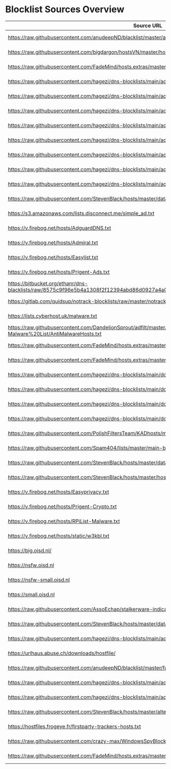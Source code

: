 # Blocklist Sources Overview

| Source URL | Last Updated | Category | Entries | Size | License | File Path | Status |
|------------|--------------|----------|---------|------|---------|-----------|--------|
| https://raw.githubusercontent.com/anudeepND/blacklist/master/adservers.txt | 2025-06-27T16:38:15Z | ads | 42348 | 2.7 MB | Unknown | N/A | Skipped |
| https://raw.githubusercontent.com/bigdargon/hostsVN/master/hosts | 2025-06-27 | ads | 18788 | 1.0 MB | MIT License (https://github.com/bigdargon/hostsVN/blob/master/LICENSE) | ads/ads_bigdargon.rpz | OK |
| https://raw.githubusercontent.com/FadeMind/hosts.extras/master/UncheckyAds/hosts | 2025-06-27T16:38:16Z | ads | 9 | 1.2 KB | MIT License (https://github.com/FadeMind/hosts.extras/blob/master/LICENSE) | ads/ads_fademind_uncheckyads.rpz | Skipped |
| https://raw.githubusercontent.com/hagezi/dns-blocklists/main/adblock/anti.piracy.txt | 2025-06-27T16:38:16Z | ads | 10055 | 478.9 KB | GNU GPL v3.0 (https://github.com/hagezi/dns-blocklists/blob/main/LICENSE) | ads/ads_hagezi_anti.piracy.rpz | Skipped |
| https://raw.githubusercontent.com/hagezi/dns-blocklists/main/adblock/blocklist-referral-native.txt | 2025-06-27T16:38:16Z | ads | 1714 | 94.7 KB | GNU GPL v3.0 (https://github.com/hagezi/dns-blocklists/blob/main/LICENSE) | ads/ads_hagezi_blocklist_referral_native.rpz | Skipped |
| https://raw.githubusercontent.com/hagezi/dns-blocklists/main/adblock/doh.txt | 2025-06-27T16:38:16Z | ads | 1442 | 75.4 KB | GNU GPL v3.0 (https://github.com/hagezi/dns-blocklists/blob/main/LICENSE) | ads/ads_hagezi_doh.rpz | Skipped |
| https://raw.githubusercontent.com/hagezi/dns-blocklists/main/adblock/doh-vpn-proxy-bypass.txt | 2025-06-27T16:38:16Z | ads | 4833 | 256.7 KB | GNU GPL v3.0 (https://github.com/hagezi/dns-blocklists/blob/main/LICENSE) | ads/ads_hagezi_doh_vpn_proxy_bypass.rpz | Skipped |
| https://raw.githubusercontent.com/hagezi/dns-blocklists/main/adblock/native.samsung.txt | 2025-06-27T16:38:16Z | ads | 194 | 15.0 KB | GNU GPL v3.0 (https://github.com/hagezi/dns-blocklists/blob/main/LICENSE) | ads/ads_hagezi_native.samsung.rpz | Skipped |
| https://raw.githubusercontent.com/hagezi/dns-blocklists/main/adblock/popupads.txt | 2025-06-27T16:38:17Z | ads | 103541 | 5.2 MB | GNU GPL v3.0 (https://github.com/hagezi/dns-blocklists/blob/main/LICENSE) | ads/ads_hagezi_popupads.rpz | Skipped |
| https://raw.githubusercontent.com/hagezi/dns-blocklists/main/adblock/pro.mini.txt | 2025-06-27T16:38:18Z | ads | 95571 | 5.0 MB | GNU GPL v3.0 (https://github.com/hagezi/dns-blocklists/blob/main/LICENSE) | ads/ads_hagezi_pro.mini.rpz | Skipped |
| https://raw.githubusercontent.com/hagezi/dns-blocklists/main/adblock/pro.plus.mini.txt | 2025-06-27T16:38:18Z | ads | 108988 | 5.7 MB | GNU GPL v3.0 (https://github.com/hagezi/dns-blocklists/blob/main/LICENSE) | ads/ads_hagezi_pro.plus.mini.rpz | Skipped |
| https://raw.githubusercontent.com/StevenBlack/hosts/master/data/adaway.org/hosts | 2025-06-27T16:38:19Z | ads | 7333 | 480.9 KB | MIT License (https://github.com/StevenBlack/hosts/blob/master/LICENSE) | ads/ads_stevenblack_adaway.rpz | Skipped |
| https://s3.amazonaws.com/lists.disconnect.me/simple_ad.txt | 2025-06-27T16:38:20Z | ads | 2701 | 133.2 KB | GNU GPL v3.0 (https://github.com/disconnectme/disconnect/blob/master/LICENSE) | ads/ads_disconnect_simple_ad.rpz | Skipped |
| https://v.firebog.net/hosts/AdguardDNS.txt | 2025-06-27T16:38:20Z | ads | 109599 | 6.1 MB | GNU GPL v3.0 (https://github.com/AdguardTeam/AdGuardSDNSFilter/blob/master/LICENSE) | ads/ads_adguarddns.rpz | Skipped |
| https://v.firebog.net/hosts/Admiral.txt | 2025-06-27T16:38:21Z | ads | 1762 | 91.2 KB | MIT License (https://github.com/LanikSJ/ubo-filters/blob/main/LICENSE) | ads/ads_admiral.rpz | Skipped |
| https://v.firebog.net/hosts/Easylist.txt | 2025-06-27T16:38:21Z | ads | 31020 | 1.6 MB | GNU GPL v3.0 or CC BY-SA 3.0 (https://easylist.to/pages/licence.html) | ads/ads_easylist.rpz | Skipped |
| https://v.firebog.net/hosts/Prigent-Ads.txt | 2025-06-27T16:38:22Z | ads | 4270 | 213.3 KB | CC BY-SA (assumed) (https://dsi.ut-capitole.fr/blacklists/) | ads/ads_prigent_ads.rpz | Skipped |
| https://bitbucket.org/ethanr/dns-blacklists/raw/8575c9f96e5b4a1308f2f12394abd86d0927a4a0/bad_lists/Mandiant_APT1_Report_Appendix_D.txt | 2025-06-27T16:38:22Z | malware | 2046 | 122.2 KB | Unknown | N/A | Skipped |
| https://gitlab.com/quidsup/notrack-blocklists/raw/master/notrack-malware.txt | 2025-06-27T16:38:22Z | malware | 154 | 8.2 KB | GNU GPL v3.0 (https://gitlab.com/quidsup/notrack-blocklists/-/blob/master/LICENSE) | malware/malware_notrack.rpz | Skipped |
| https://lists.cyberhost.uk/malware.txt | 2025-06-27T16:38:22Z | malware | 15184 | 877.2 KB | CC BY-SA 4.0 (https://cyberhost.uk/malware-blocklist/) | malware/malware_cyberhost.rpz | Skipped |
| https://raw.githubusercontent.com/DandelionSprout/adfilt/master/Alternate%20versions%20Anti-Malware%20List/AntiMalwareHosts.txt | 2025-06-27T16:38:24Z | malware | 31148 | 1.7 MB | Dandelicence (https://github.com/DandelionSprout/Dandelicence) | malware/malware_adfilt.rpz | Skipped |
| https://raw.githubusercontent.com/FadeMind/hosts.extras/master/add.Risk/hosts | 2025-06-27T16:38:24Z | malware | 2189 | 118.5 KB | MIT License (https://github.com/FadeMind/hosts.extras/blob/master/LICENSE) | malware/malware_fademind_risk.rpz | Skipped |
| https://raw.githubusercontent.com/FadeMind/hosts.extras/master/add.Spam/hosts | 2025-06-27T16:38:24Z | malware | 57 | 4.0 KB | MIT License (https://github.com/FadeMind/hosts.extras/blob/master/LICENSE) | malware/malware_fademind_spam.rpz | Skipped |
| https://raw.githubusercontent.com/hagezi/dns-blocklists/main/domains/doh.txt | 2025-06-27T16:38:24Z | malware | 1603 | 85.5 KB | GNU GPL v3.0 (https://github.com/hagezi/dns-blocklists/blob/main/LICENSE) | malware/malware_hagezi_doh.rpz | Skipped |
| https://raw.githubusercontent.com/hagezi/dns-blocklists/main/domains/native.amazon.txt | 2025-06-27T16:38:25Z | malware | 617 | 54.4 KB | GNU GPL v3.0 (https://github.com/hagezi/dns-blocklists/blob/main/LICENSE) | malware/malware_hagezi_native_amazon.rpz | Skipped |
| https://raw.githubusercontent.com/hagezi/dns-blocklists/main/domains/native.apple.txt | 2025-06-27T16:38:25Z | malware | 290 | 23.7 KB | GNU GPL v3.0 (https://github.com/hagezi/dns-blocklists/blob/main/LICENSE) | malware/malware_hagezi_native_apple.rpz | Skipped |
| https://raw.githubusercontent.com/hagezi/dns-blocklists/main/domains/native.huawei.txt | 2025-06-27T16:38:25Z | malware | 152 | 15.0 KB | GNU GPL v3.0 (https://github.com/hagezi/dns-blocklists/blob/main/LICENSE) | malware/malware_hagezi_native_huawei.rpz | Skipped |
| https://raw.githubusercontent.com/PolishFiltersTeam/KADhosts/master/KADhosts.txt | 2025-06-27T16:38:25Z | malware | 183271 | 10.9 MB | GNU GPL v3.0 (https://github.com/PolishFiltersTeam/KADhosts/blob/master/LICENSE) | malware/malware_kadhosts.rpz | Skipped |
| https://raw.githubusercontent.com/Spam404/lists/master/main-blacklist.txt | 2025-06-27T16:38:27Z | malware | 8141 | 430.1 KB | CC BY 3.0 (https://github.com/Spam404/lists/blob/master/LICENSE) | malware/malware_spam404.rpz | Skipped |
| https://raw.githubusercontent.com/StevenBlack/hosts/master/data/KADhosts/hosts | 2025-06-27T16:38:27Z | malware | 177993 | 10.6 MB | MIT License (https://github.com/StevenBlack/hosts/blob/master/LICENSE) | malware/malware_stevenblack_kadhosts.rpz | Skipped |
| https://raw.githubusercontent.com/StevenBlack/hosts/master/hosts | 2025-06-27T16:38:28Z | malware | 216661 | 12.9 MB | MIT License (https://github.com/StevenBlack/hosts/blob/master/LICENSE) | malware/malware_stevenblack_diff_sources.rpz | Skipped |
| https://v.firebog.net/hosts/Easyprivacy.txt | 2025-06-27T16:38:30Z | malware | 41845 | 2.5 MB | GNU GPL v3.0 or CC BY-SA 3.0 (https://easylist.to/pages/licence.html) | malware/malware_easyprivacy.rpz | Skipped |
| https://v.firebog.net/hosts/Prigent-Crypto.txt | 2025-06-27T16:38:31Z | malware | 16289 | 892.1 KB | CC BY-SA (assumed) (https://dsi.ut-capitole.fr/blacklists/) | malware/malware_prigent_crypto.rpz | Skipped |
| https://v.firebog.net/hosts/RPiList-Malware.txt | 2025-06-27T16:38:31Z | malware | 563115 | 37.4 MB | CC BY-NC 4.0 (https://github.com/RPiList/specials/blob/master/LICENSE.md) | malware/malware_rpilist.rpz | Skipped |
| https://v.firebog.net/hosts/static/w3kbl.txt | 2025-06-27T16:38:36Z | malware | 350 | 21.6 KB | MIT License (https://github.com/WaLLy3K/wally3k.github.io/blob/master/LICENSE) | malware/malware_w3kbl.rpz | Skipped |
| https://big.oisd.nl/ | 2025-06-27T16:38:37Z | misc | 191303 | 10.4 MB | GNU GPL v3.0 (https://github.com/sjhgvr/oisd/blob/main/LICENSE) | misc/misc_oisd_big_list.rpz | Skipped |
| https://nsfw.oisd.nl | 2025-06-27T16:38:40Z | misc | 412809 | 22.1 MB | GNU GPL v3.0 (https://github.com/sjhgvr/oisd/blob/main/LICENSE) | misc/misc_nsfw_oisd.rpz | Skipped |
| https://nsfw-small.oisd.nl | 2025-06-27T16:38:45Z | misc | 21067 | 974.4 KB | GNU GPL v3.0 (https://github.com/sjhgvr/oisd/blob/main/LICENSE) | misc/misc_nsfw_small_oisd.rpz | Skipped |
| https://small.oisd.nl | 2025-06-27T16:38:46Z | misc | 43376 | 2.3 MB | GNU GPL v3.0 (https://github.com/sjhgvr/oisd/blob/main/LICENSE) | misc/misc_oisd_small_list.rpz | Skipped |
| https://raw.githubusercontent.com/AssoEchap/stalkerware-indicators/master/generated/hosts | 2025-06-27T16:38:48Z | misc | 917 | 54.7 KB | CC BY (https://github.com/AssoEchap/stalkerware-indicators#license) | misc/misc_stalkerware.rpz | Skipped |
| https://raw.githubusercontent.com/StevenBlack/hosts/master/data/yoyo.org/hosts | 2025-06-27T16:38:48Z | misc | 3437 | 172.9 KB | MIT License (https://github.com/StevenBlack/hosts/blob/master/LICENSE) | misc/misc_stevenblack_yoyo.rpz | Skipped |
| https://raw.githubusercontent.com/hagezi/dns-blocklists/main/adblock/phishing.txt | 2025-06-27T17:17:14Z | phishing | 0 | 0 B | GNU GPL v3.0 (https://github.com/hagezi/dns-blocklists/blob/main/LICENSE) | phishing/phishing_hagezi.rpz | Not Reachable |
| https://urlhaus.abuse.ch/downloads/hostfile/ | 2025-06-27 | phishing | 540 | 29.3 KB | None specified | phishing/phishing_urlhaus.rpz | OK |
| https://raw.githubusercontent.com/anudeepND/blacklist/master/facebook.txt | 2025-06-27T16:38:48Z | social | 3995 | 321.8 KB | MIT License (https://github.com/anudeepND/blacklist/blob/master/LICENSE) | social/social_anudeep_facebook.rpz | Skipped |
| https://raw.githubusercontent.com/hagezi/dns-blocklists/main/adblock/native.tiktok.extended.txt | 2025-06-27T16:38:48Z | social | 422 | 31.2 KB | GNU GPL v3.0 (https://github.com/hagezi/dns-blocklists/blob/main/LICENSE) | social/social_hagezi_native.tiktok.extended.rpz | Skipped |
| https://raw.githubusercontent.com/hagezi/dns-blocklists/main/adblock/native.tiktok.txt | 2025-06-27T16:38:48Z | social | 322 | 23.1 KB | GNU GPL v3.0 (https://github.com/hagezi/dns-blocklists/blob/main/LICENSE) | social/social_hagezi_native.tiktok.rpz | Skipped |
| https://raw.githubusercontent.com/StevenBlack/hosts/master/alternates/social-only/hosts | 2025-06-27T16:38:48Z | social | 3242 | 226.8 KB | MIT License (https://github.com/StevenBlack/hosts/blob/master/LICENSE) | social/social_stevenblack_social_only.rpz | Skipped |
| https://hostfiles.frogeye.fr/firstparty-trackers-hosts.txt | 2025-06-27T16:38:49Z | tracking | 33403 | 2.1 MB | None specified | tracking/tracking_frogeye_firstparty.rpz | Skipped |
| https://raw.githubusercontent.com/crazy-max/WindowsSpyBlocker/master/data/hosts/spy.txt | 2025-06-27T16:38:50Z | tracking | 347 | 25.3 KB | MIT License (https://github.com/crazy-max/WindowsSpyBlocker/blob/master/LICENSE) | tracking/tracking_crazymax_spy.rpz | Skipped |
| https://raw.githubusercontent.com/FadeMind/hosts.extras/master/add.2o7Net/hosts | 2025-06-27T16:38:51Z | tracking | 2030 | 133.8 KB | MIT License (https://github.com/FadeMind/hosts.extras/blob/master/LICENSE) | tracking/tracking_fademind_2o7net.rpz | Skipped |
